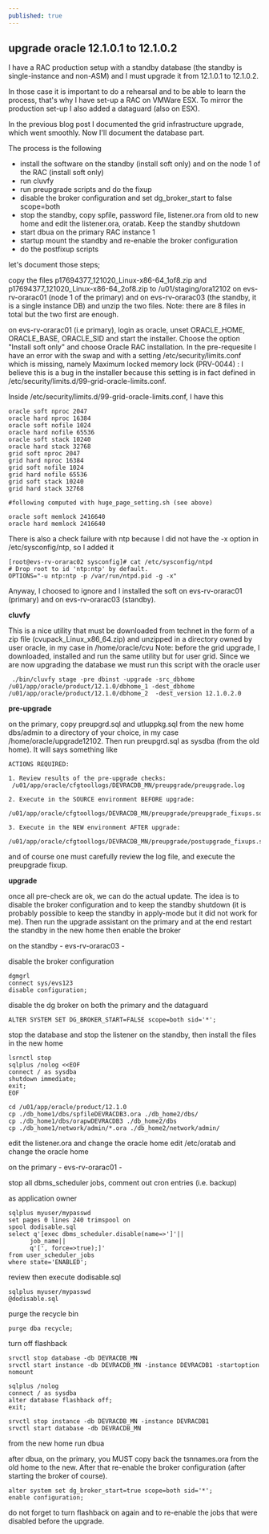 ```yaml
---
published: true
---
```

## upgrade oracle 12.1.0.1 to 12.1.0.2

I have a RAC production setup with a standby database (the standby is single-instance and non-ASM) and I must upgrade it from 12.1.0.1 to 12.1.0.2. 

In those case it is important to do a rehearsal and to be able to learn the process, that's why I have set-up a RAC on VMWare ESX. To mirror the production set-up I also added a dataguard (also on ESX). 

In the previous blog post I documented the grid infrastructure upgrade, which went smoothly. Now I'll document the database part.

The process is the following

- install the software on the standby (install soft only) and on the node 1 of the RAC (install soft only)
- run cluvfy
- run preupgrade scripts and do the fixup
- disable the broker configuration and set dg_broker_start to false scope=both 
- stop the standby, copy spfile, password file, listener.ora from old to new home and edit the listener.ora, oratab. Keep the standby shutdown
- start dbua on the primary RAC instance 1
- startup mount the standby and re-enable the broker configuration
- do the postfixup scripts

let's document those steps;

copy the files p17694377_121020_Linux-x86-64_1of8.zip and p17694377_121020_Linux-x86-64_2of8.zip to /u01/staging/ora12102 on evs-rv-orarac01 (node 1 of the primary) and on evs-rv-orarac03 (the standby, it is a single instance DB) and unzip the two files. Note: there are 8 files in total but the two first are enough.

on evs-rv-orarac01 (i.e primary), login as oracle, unset ORACLE_HOME, ORACLE_BASE, ORACLE_SID and start the installer. Choose the option "Install soft only" and choose Oracle RAC installation. In the pre-requesite I have an error with the swap and with a setting /etc/security/limits.conf which is missing, namely Maximum locked memory lock (PRV-0044) : I believe this is a bug in the installer because this setting is in fact defined in /etc/security/limits.d/99-grid-oracle-limits.conf.

Inside /etc/security/limits.d/99-grid-oracle-limits.conf, I have this

```
oracle soft nproc 2047
oracle hard nproc 16384
oracle soft nofile 1024
oracle hard nofile 65536
oracle soft stack 10240
oracle hard stack 32768
grid soft nproc 2047
grid hard nproc 16384
grid soft nofile 1024
grid hard nofile 65536
grid soft stack 10240
grid hard stack 32768

#following computed with huge_page_setting.sh (see above)

oracle soft memlock 2416640
oracle hard memlock 2416640

```

There is also a check failure with ntp because I did not have the -x option in /etc/sysconfig/ntp, so I added it

```
[root@evs-rv-orarac02 sysconfig]# cat /etc/sysconfig/ntpd
# Drop root to id 'ntp:ntp' by default.
OPTIONS="-u ntp:ntp -p /var/run/ntpd.pid -g -x"
```

Anyway, I choosed to ignore and I installed the soft on evs-rv-orarac01 (primary) and on evs-rv-orarac03 (standby).


**cluvfy**

This is a nice utility that must be downloaded from technet in the form of a zip file (cvupack_Linux_x86_64.zip) and unzipped in a directory owned by user oracle, in my case in /home/oracle/cvu
Note: before the grid upgrade, I downloaded, installed and run the same utility but for user grid. Since we are now upgrading the database we must run this script with the oracle user

```
 ./bin/cluvfy stage -pre dbinst -upgrade -src_dbhome /u01/app/oracle/product/12.1.0/dbhome_1 -dest_dbhome /u01/app/oracle/product/12.1.0/dbhome_2  -dest_version 12.1.0.2.0
```

**pre-upgrade**

on the primary, copy preupgrd.sql and utluppkg.sql from the new home dbs/admin to a directory of your choice, in my case /home/oracle/upgrade12102. Then run preupgrd.sql as sysdba (from the old home). It will says something like 

```
ACTIONS REQUIRED:

1. Review results of the pre-upgrade checks:
 /u01/app/oracle/cfgtoollogs/DEVRACDB_MN/preupgrade/preupgrade.log

2. Execute in the SOURCE environment BEFORE upgrade:
 /u01/app/oracle/cfgtoollogs/DEVRACDB_MN/preupgrade/preupgrade_fixups.sql

3. Execute in the NEW environment AFTER upgrade:
 /u01/app/oracle/cfgtoollogs/DEVRACDB_MN/preupgrade/postupgrade_fixups.sql

```

and of course one must carefully review the log file, and execute the preupgrade fixup.


**upgrade**

once all pre-check are ok, we can do the actual update. The idea is to disable the broker configuration and to keep the standby shutdown (it is probably possible to keep the standby in apply-mode but it did not work for me). Then run the upgrade assistant on the primary and at the end restart the standby in the new home then enable the broker


on the standby - evs-rv-orarac03 -

disable the broker configuration

```
dgmgrl
connect sys/evs123
disable configuration;
```

disable the dg broker on both the primary and the dataguard

```
ALTER SYSTEM SET DG_BROKER_START=FALSE scope=both sid='*';
```

stop the database and stop the listener on the standby, then install the files in the new home

```
lsrnctl stop
sqlplus /nolog <<EOF
connect / as sysdba
shutdown immediate;
exit;
EOF
```

```
cd /u01/app/oracle/product/12.1.0
cp ./db_home1/dbs/spfileDEVRACDB3.ora ./db_home2/dbs/
cp ./db_home1/dbs/orapwDEVRACDB3 ./db_home2/dbs
cp ./db_home1/network/admin/*.ora ./db_home2/network/admin/
```

edit the listener.ora and change the oracle home
edit /etc/oratab and change the oracle home

on the primary - evs-rv-orarac01 -

stop all dbms_scheduler jobs, comment out cron entries (i.e. backup)

as application owner

```
sqlplus myuser/mypasswd
set pages 0 lines 240 trimspool on
spool dodisable.sql
select q'[exec dbms_scheduler.disable(name=>']'||
      job_name||
      q'[', force=>true);]'
from user_scheduler_jobs
where state='ENABLED';
```

review then execute dodisable.sql

```
sqlplus myuser/mypasswd
@dodisable.sql
```

purge the recycle bin

```
purge dba recycle;
```

turn off flashback

```
srvctl stop database -db DEVRACDB_MN
srvctl start instance -db DEVRACDB_MN -instance DEVRACDB1 -startoption nomount
```

```
sqlplus /nolog
connect / as sysdba
alter database flashback off;
exit;
```

```
srvctl stop instance -db DEVRACDB_MN -instance DEVRACDB1
srvctl start database -db DEVRACDB_MN
```

from the new home run dbua

after dbua, on the primary, you MUST copy back the tsnnames.ora from the old home to the new. After that re-enable the broker configuration (after starting the broker of course).

```
alter system set dg_broker_start=true scope=both sid='*';
enable configuration;
```

do not forget to turn flashback on again and to re-enable the jobs that were disabled before the upgrade.
